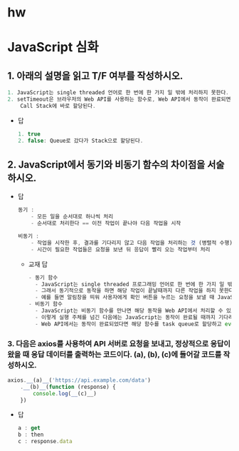 # hw

# JavaScript 심화

## 1. 아래의 설명을 읽고 T/F 여부를 작성하시오.

```jsx
1. JavaScript는 single threaded 언어로 한 번에 한 가지 일 밖에 처리하지 못한다.
2. setTimeout은 브라우저의 Web API를 사용하는 함수로, Web API에서 동작이 완료되면 
	Call Stack에 바로 할당된다.
```

- 답
    
    ```jsx
    1. true
    2. false: Queue로 갔다가 Stack으로 할당된다.
    ```
    

## 2. JavaScript에서 동기와 비동기 함수의 차이점을 서술하시오.

- 답
    
    ```jsx
    동기 : 
    	- 모든 일을 순서대로 하나씩 처리
    	- 순서대로 처리한다 == 이전 작업이 끝나야 다음 작업을 시작
    
    비동기 :
    	- 작업을 시작한 후, 결과를 기다리지 않고 다음 작업을 처리하는 것 (병렬적 수행)
    	- 시간이 필요한 작업들은 요청을 보낸 뒤 응답이 빨리 오는 작업부터 처리
    ```
    
    - 교재 답
        
        ```jsx
        - 동기 함수
          - JavaScript는 single threaded 프로그래밍 언어로 한 번에 한 가지 일 밖에 하지 못한다.
          - 그래서 동기적으로 동작을 하면 해당 작업이 끝날때까지 다른 작업을 하지 못한다.
          - 예를 들면 알림창을 띄워 사용자에게 확인 버튼을 누르는 요청을 보낼 때 JavaScript interpreter는 다른 작업을 수행하지 못하고 멈춘채로 사용자의 입력이 완료될 때 까지 기다리게 될 것이다.
        - 비동기 함수
          - JavaScript는 비동기 함수를 만나면 해당 동작을 Web API에서 처리할 수 있도록 실행 주체를 넘겨준다.
          - 이렇게 실행 주체를 넘긴 다음에는 JavaScript는 동작이 완료될 때까지 기다리지 않고 바로 다음 코드를 실행한다.
          - Web API에서는 동작이 완료되었다면 해당 함수를 task queue로 할당하고 event loop는 현재 call stack을 바라보다가 call stack이 비워지면 비동기 함수의 콜백함수를 Web API에서 처리한 결과값과 함께 call stack으로 쌓아주고 JavaScript는 해당 call stack에 쌓인 콜백함수를 실행하게 된다.
        ```
        

### 3. 다음은 axios를 사용하여 API 서버로 요청을 보내고, 정상적으로 응답이 왔을 때 응답 데이터를 출력하는 코드이다. (a), (b), (c)에 들어갈 코드를 작성하시오.

```jsx
axios.__(a)__('https://api.example.com/data')
	.__(b)__(function (response) {
		console.log(__(c)__)
	})
```

- 답
    
    ```jsx
    a : get
    b : then
    c : response.data
    ```